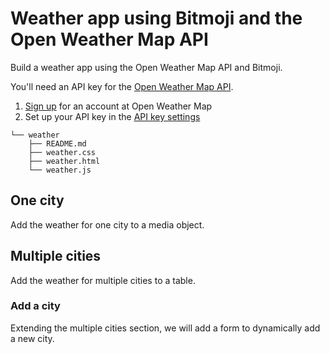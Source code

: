 # Weather app using Bitmoji and the Open Weather Map API

Build a weather app using the Open Weather Map API and Bitmoji.

You'll need an API key for the [Open Weather Map API](http://openweathermap.org/api).

1. [Sign up](https://home.openweathermap.org/users/sign_up) for an account at Open Weather Map
2. Set up your API key in the [API key settings](https://home.openweathermap.org/api_keys)

```
└── weather
    ├── README.md
    ├── weather.css
    ├── weather.html
    └── weather.js
```

## One city

Add the weather for one city to a media object.


## Multiple cities

Add the weather for multiple cities to a table.


### Add a city

Extending the multiple cities section, we will add a form to dynamically add a new city.

